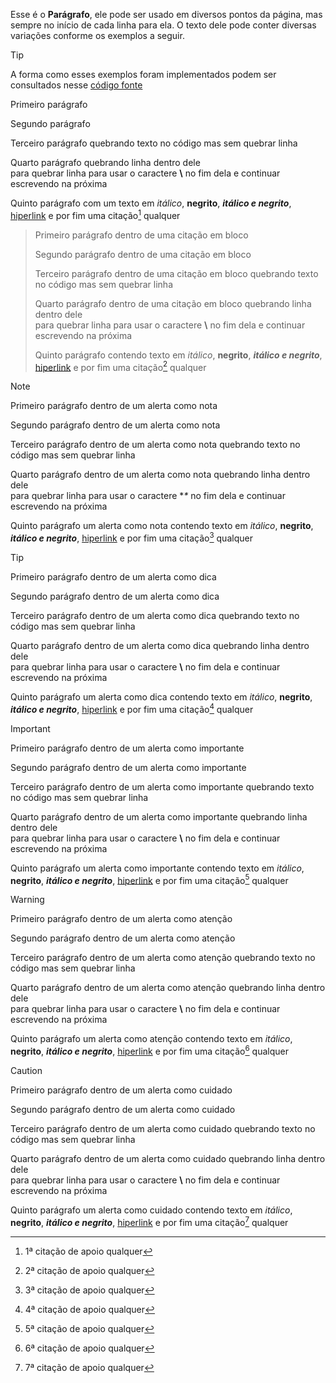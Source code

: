 Esse é o **Parágrafo**, ele pode ser usado em diversos pontos da página, mas sempre no início de cada linha para ela. O texto dele pode conter diversas variações conforme os exemplos a seguir.

>[!TIP]
>A forma como esses exemplos foram implementados podem ser consultados nesse [código fonte](https://github.com/eportella/markdown-to-html-builder/tree/main/p/README.md)

Primeiro parágrafo

Segundo parágrafo

Terceiro parágrafo quebrando texto no código
mas sem quebrar linha

Quarto parágrafo quebrando linha dentro dele\
para quebrar linha para usar o caractere **\\** no fim dela e continuar escrevendo na próxima

Quinto parágrafo com um texto em *itálico*, **negrito**, ***itálico e negrito***, [hiperlink](/README.md) e por fim uma citação[^1] qualquer

>Primeiro parágrafo dentro de uma citação em bloco
>
>Segundo parágrafo dentro de uma citação em bloco
>
>Terceiro parágrafo dentro de uma citação em bloco quebrando texto no código
>mas sem quebrar linha
>
>Quarto parágrafo dentro de uma citação em bloco quebrando linha dentro dele\
>para quebrar linha para usar o caractere **\\** no fim dela e continuar escrevendo na próxima
>
>Quinto parágrafo contendo texto em *itálico*, **negrito**, ***itálico e negrito***, [hiperlink](/README.md) e por fim uma citação[^2] qualquer

>[!NOTE]
>Primeiro parágrafo dentro de um alerta como nota
>
>Segundo parágrafo dentro de um alerta como nota
>
>Terceiro parágrafo dentro de um alerta como nota quebrando texto no código
>mas sem quebrar linha
>
>Quarto parágrafo dentro de um alerta como nota quebrando linha dentro dele\
>para quebrar linha para usar o caractere **\** no fim dela e continuar escrevendo na próxima
>
>Quinto parágrafo um alerta como nota contendo texto em *itálico*, **negrito**, ***itálico e negrito***, [hiperlink](/README.md) e por fim uma citação[^3] qualquer

>[!TIP]
>Primeiro parágrafo dentro de um alerta como dica
>
>Segundo parágrafo dentro de um alerta como dica
>
>Terceiro parágrafo dentro de um alerta como dica quebrando texto no código
>mas sem quebrar linha
>
>Quarto parágrafo dentro de um alerta como dica quebrando linha dentro dele\
>para quebrar linha para usar o caractere **\\** no fim dela e continuar escrevendo na próxima
>
>Quinto parágrafo um alerta como dica contendo texto em *itálico*, **negrito**, ***itálico e negrito***, [hiperlink](/README.md) e por fim uma citação[^4] qualquer

>[!IMPORTANT]
>Primeiro parágrafo dentro de um alerta como importante
>
>Segundo parágrafo dentro de um alerta como importante
>
>Terceiro parágrafo dentro de um alerta como importante quebrando texto no código
>mas sem quebrar linha
>
>Quarto parágrafo dentro de um alerta como importante quebrando linha dentro dele\
>para quebrar linha para usar o caractere **\\** no fim dela e continuar escrevendo na próxima
>
>Quinto parágrafo um alerta como importante contendo texto em *itálico*, **negrito**, ***itálico e negrito***, [hiperlink](/README.md) e por fim uma citação[^5] qualquer

>[!WARNING]
>Primeiro parágrafo dentro de um alerta como atenção
>
>Segundo parágrafo dentro de um alerta como atenção
>
>Terceiro parágrafo dentro de um alerta como atenção quebrando texto no código
>mas sem quebrar linha
>
>Quarto parágrafo dentro de um alerta como atenção quebrando linha dentro dele\
>para quebrar linha para usar o caractere **\\** no fim dela e continuar escrevendo na próxima
>
>Quinto parágrafo um alerta como atenção contendo texto em *itálico*, **negrito**, ***itálico e negrito***, [hiperlink](/README.md) e por fim uma citação[^6] qualquer

>[!CAUTION]
>Primeiro parágrafo dentro de um alerta como cuidado
>
>Segundo parágrafo dentro de um alerta como cuidado
>
>Terceiro parágrafo dentro de um alerta como cuidado quebrando texto no código
>mas sem quebrar linha
>
>Quarto parágrafo dentro de um alerta como cuidado quebrando linha dentro dele\
>para quebrar linha para usar o caractere **\\** no fim dela e continuar escrevendo na próxima
>
>Quinto parágrafo um alerta como cuidado contendo texto em *itálico*, **negrito**, ***itálico e negrito***, [hiperlink](/README.md) e por fim uma citação[^7] qualquer

[^1]: 1ª citação de apoio qualquer
[^2]: 2ª citação de apoio qualquer
[^3]: 3ª citação de apoio qualquer
[^4]: 4ª citação de apoio qualquer
[^5]: 5ª citação de apoio qualquer
[^6]: 6ª citação de apoio qualquer
[^7]: 7ª citação de apoio qualquer